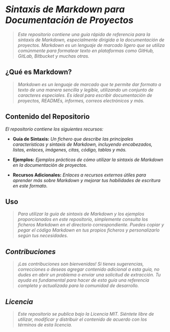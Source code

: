 <!-- Autor: Daniel Benjamin Perez Morales -->
<!-- GitHub: https://github.com/D4nitrix13 -->
<!-- GitLab: https://gitlab.com/D4nitrix13 -->
<!-- Correo electrónico: danielperezdev@proton.me -->
# ***Sintaxis de Markdown para Documentación de Proyectos***

> *Este repositorio contiene una guía rápida de referencia para la sintaxis de Markdown, especialmente dirigida a la documentación de proyectos. Markdown es un lenguaje de marcado ligero que se utiliza comúnmente para formatear texto en plataformas como GitHub, GitLab, Bitbucket y muchas otras.*

## **¿Qué es Markdown?**

> *Markdown es un lenguaje de marcado que te permite dar formato a texto de una manera sencilla y legible, utilizando un conjunto de caracteres especiales. Es ideal para escribir documentación de proyectos, READMEs, informes, correos electrónicos y más.*

## **Contenido del Repositorio**

*El repositorio contiene los siguientes recursos:*

- **Guía de Sintaxis:** *Un fichero que describe las principales características y sintaxis de Markdown, incluyendo encabezados, listas, enlaces, imágenes, citas, código, tablas y más.*

- **Ejemplos:** *Ejemplos prácticos de cómo utilizar la sintaxis de Markdown en la documentación de proyectos.*

- **Recursos Adicionales:** *Enlaces a recursos externos útiles para aprender más sobre Markdown y mejorar tus habilidades de escritura en este formato.*

## **Uso**

> *Para utilizar la guía de sintaxis de Markdown y los ejemplos proporcionados en este repositorio, simplemente consulta los ficheros Markdown en el directorio correspondiente. Puedes copiar y pegar el código Markdown en tus propios ficheros y personalizarlo según tus necesidades.*

## ***Contribuciones***

> *¡Las contribuciones son bienvenidas! Si tienes sugerencias, correcciones o deseas agregar contenido adicional a esta guía, no dudes en abrir un problema o enviar una solicitud de extracción. Tu ayuda es fundamental para hacer de esta guía una referencia completa y actualizada para la comunidad de desarrollo.*

## ***Licencia***

> *Este repositorio se publica bajo la Licencia MIT. Siéntete libre de utilizar, modificar y distribuir el contenido de acuerdo con los términos de esta licencia.*
